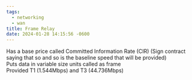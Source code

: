 ```yaml
---
tags:
  - networking
  - wan
title: Frame Relay
date: 2024-01-28 14:15:56 -0600
---
```


Has a base price called Committed Information Rate (CIR) (Sign contract saying that so and so is the baseline speed that will be provided)  
Puts data in variable size units called as frame  
Provided T1 (1.544Mbps) and T3 (44.736Mbps)
